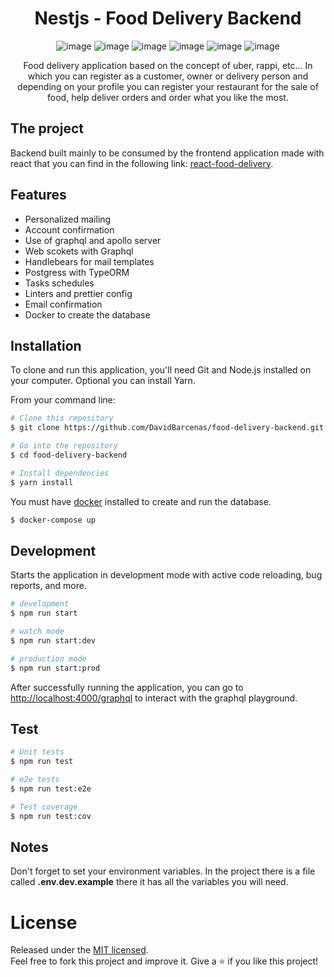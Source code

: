 <div align="center">
  <h1>Nestjs - Food Delivery Backend</h1>

![image](https://img.shields.io/badge/nestjs-E0234E?style=for-the-badge&logo=nestjs&logoColor=white)
![image](https://img.shields.io/badge/GraphQl-E10098?style=for-the-badge&logo=graphql&logoColor=white)
![image](https://img.shields.io/badge/Handlebars.js-f0772b?style=for-the-badge&logo=handlebarsdotjs&logoColor=black)
![image](https://img.shields.io/badge/JWT-000000?style=for-the-badge&logo=JSON%20web%20tokens&logoColor=white)
![image](https://img.shields.io/badge/Docker-2CA5E0?style=for-the-badge&logo=docker&logoColor=white)
![image](https://img.shields.io/badge/PostgreSQL-316192?style=for-the-badge&logo=postgresql&logoColor=white)

<p>Food delivery application based on the concept of uber, rappi, etc... In which you can register as a customer, owner or delivery person and depending on your profile you can register your restaurant for the sale of food, help deliver orders and order what you like the most.</p>

</div>

## The project

Backend built mainly to be consumed by the frontend application made with react that you can find in
the following link: [react-food-delivery](https://github.com/DavidBarcenas/react-food-delivery).

## Features

- Personalized mailing
- Account confirmation
- Use of graphql and apollo server
- Web scokets with Graphql
- Handlebears for mail templates
- Postgress with TypeORM
- Tasks schedules
- Linters and prettier config
- Email confirmation
- Docker to create the database

## Installation

To clone and run this application, you'll need Git and Node.js installed on your computer. Optional
you can install Yarn.

From your command line:

```bash
# Clone this repository
$ git clone https://github.com/DavidBarcenas/food-delivery-backend.git

# Go into the repository
$ cd food-delivery-backend

# Install dependencies
$ yarn install
```

You must have [docker](https://www.docker.com/get-started/) installed to create and run the
database.

```bash
$ docker-compose up
```

## Development

Starts the application in development mode with active code reloading, bug reports, and more.

```bash
# development
$ npm run start

# watch mode
$ npm run start:dev

# production mode
$ npm run start:prod
```

After successfully running the application, you can go to
[http://localhost:4000/graphql](http://localhost:4000/graphql) to interact with the graphql
playground.

## Test

```bash
# Unit tests
$ npm run test

# e2e tests
$ npm run test:e2e

# Test coverage
$ npm run test:cov
```

## Notes

Don't forget to set your environment variables. In the project there is a file called
**.env.dev.example** there it has all the variables you will need.

# License

Released under the [MIT licensed](LICENSE).\
Feel free to fork this project and improve it. Give a ⭐️ if you like this project!
